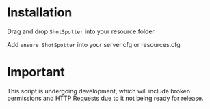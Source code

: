 # Installation

Drag and drop ``ShotSpotter`` into your resource folder.

Add ``ensure ShotSpotter`` into your server.cfg or resources.cfg

# Important

This script is undergoing development, which will include broken permissions and HTTP Requests due to it not being ready for release.
